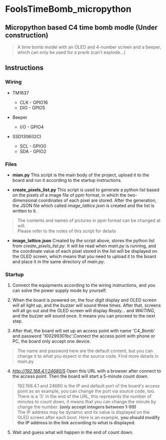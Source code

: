 # FoolsTimeBomb_micropython

## Micropython based C4 time bomb modle (Under construction)

> A time bomb model with an OLED and 4-number screen and a beeper, which can only be used for a prank (can't explode...)

## Instructions

### Wiring

* TM1637
	* CLK - GPIO16
	* DIO - GPIO5<br>

* Beeper
	* I/O - GPIO4

* SSD1306(I2C)
	* SCL - GPIO0
	* SDA - GPIO2

### Files

* **mian.py**
This script is the main body of the project, upload it to the board and run it according to the startup instructions.

* **create_pixels_list.py**
This script is used to generate a python list based on the pixels of a image file of ppm format, in which the two-dimensional coordinates of each pixel are stored. After the generation, the JSON file which called *image_lattice.json* is created and the list is written to it.
> The contents and names of pictures in ppm format can be changed at will.<br>Please refer to the notes of this script for details

* **image_lattice.json**
Created by the script above, stores the python list from *create_pixels_list.py*. It will be read when *main.py* is running, and the coordinate value of each pixel stored in the list will be displayed on the OLED screen, which means that you need to upload it to the board and place it in the same directory of *main.py*.

### Startup

1. Connect the equipments according to the wiring instructions, and you can solve the power supply mode by yourself.

2. When the board is powered on, the four digit display and OLED screen will all light up, and the buzzer will sound three times. After that, screens will all go out and the OLED screen will display *Ready...* and *WAITING*, and the buzzer will sound once. It means you can proceed to the next step.

3. After that, the board will set up an access point with name 'C4_Bomb' and password '100299301bc'.Connect the access point with phone or PC, the board only accept one device.
> The name and password here are the default content, but you can change it to what you expect in the source code. Find more details in main.py

4. *http://192.168.4.1:24680/5*
Open this URL with a browser after connect to the access point. Then the board will start a 5-minute count down.
> 192.168.4.1 and 24680 is the IP and default port of the board's access point as an example, you can change the port via source code, too.<br>There is a '5' in the end of the URL, this represents the number of minutes to count down, it means that you can change the minute by change the number. **(only accept integers between 1-99)**<br>The IP address may be dynamic and its value is displayed on the OLED screen after each boot. Here is an example, **you should modify the IP address in the link according to what is displayed**.

5. Wait and guess what will happen in the end of count down.